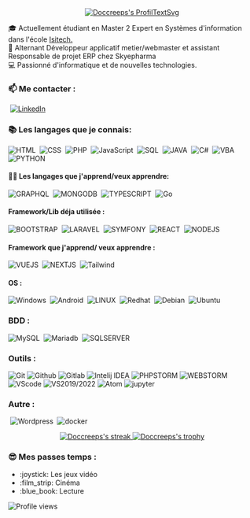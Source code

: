 <div name="Head" align="center"><a href="https://git.io/typing-svg"><img title="textsvg" alt="Doccreeps's ProfilTextSvg" src="https://readme-typing-svg.herokuapp.com?font=Montserrat&color=%2327F709&center=true&height=100&lines=Chargement+du+profil+...;D%C3%A9veloppeur+en+formation;%F0%9F%98%8E%F0%9F%92%BB%F0%9F%93%B1%F0%9F%96%A5"></a></div>

🎓 Actuellement étudiant en Master 2 Expert en Systèmes d'information dans l'école <a href="https://www.ecole-isitech.com/" target="_blank">Isitech.</a>    
🔨 Alternant Développeur applicatif metier/webmaster et assistant Responsable de projet ERP chez Skyepharma  
💻 Passionné d'informatique et de nouvelles technologies.  

<!-- https://metrics.lecoq.io/about/Doccreeps-->

### 📫 Me contacter : 
&nbsp;[![LinkedIn](https://img.shields.io/badge/-LINKEDIN-1188C6?style=for-the-badge&logo=linkedin&logoColor=white)](https://www.linkedin.com/in/dorian-vericel-576461180/) 

<!--![Anurag's github stats](https://github-readme-stats.vercel.app/api?username=DocCreeps&show_icons=true&theme=gruvbox&count_private=true)  
-->

### :books: Les langages que je connais: 
  ![HTML](https://img.shields.io/badge/-HTML-FA7A3E?style=for-the-badge&logo=HTML5&logoColor=white) 
  &nbsp;![CSS](https://img.shields.io/badge/-CSS-2CCCD1?style=for-the-badge&logo=CSS3&logoColor=white)
  &nbsp;![PHP](https://img.shields.io/badge/-PHP-1B8ECF?style=for-the-badge&logo=PHP&logoColor=white)
  &nbsp;![JavaScript](https://img.shields.io/badge/-JavaScript-EBE148?style=for-the-badge&logo=JavaScript&logoColor=white)
  &nbsp;![SQL](https://img.shields.io/badge/-SQL-14C24B?style=for-the-badge&logo=MySQL&logoColor=white)
  &nbsp;![JAVA](https://img.shields.io/badge/-JAVA-F74B00?style=for-the-badge&logo=JAVA&logoColor=white)
  &nbsp;![C#](https://img.shields.io/badge/c%23%20-%23239120.svg?&style=for-the-badge&logo=c-sharp&logoColor=white)
  &nbsp;![VBA](https://img.shields.io/badge/-VBA-23C458?style=for-the-badge&logo=VBA&logoColor=white)
  &nbsp;![PYTHON](https://img.shields.io/badge/-PYTHON-D8C802?style=for-the-badge&logo=PYTHON&logoColor=white)
  <!--bash, bat, c++, vbs, JSON, YAML, XML-->

#### :man_student: Les langages que j'apprend/veux apprendre: 
  ![GRAPHQL](https://img.shields.io/badge/-GRAPHQL-CF72E1?style=for-the-badge&logo=GRAPHQL&logoColor=white)
  &nbsp;![MONGODB](https://img.shields.io/badge/-MONGODB-02AEC6?style=for-the-badge&logo=MONGODB&logoColor=white) 
  &nbsp;![TYPESCRIPT](https://img.shields.io/badge/-TYPESCRIPT-007CF7?style=for-the-badge&logo=TYPESCRIPT&logoColor=white)
  &nbsp;![Go](https://img.shields.io/badge/Go-00ADD8?style=for-the-badge&logo=go&logoColor=white)
  <!-- haskell rust solidity/WEB3-->
  
  
#### Framework/Lib déja utilisée :  
  ![BOOTSTRAP](https://img.shields.io/badge/-BOOTSTRAP-023e8a?style=for-the-badge&logo=BOOTSTRAP&logoColor=white) 
  &nbsp;![LARAVEL](https://img.shields.io/badge/-LARAVEL-C86A00?style=for-the-badge&logo=LARAVEL&logoColor=white) 
  &nbsp;![SYMFONY](https://img.shields.io/badge/-SYMFONY-007CF7?style=for-the-badge&logo=SYMFONY&logoColor=white) 
  &nbsp;![REACT](https://img.shields.io/badge/-REACT-00C2C8?style=for-the-badge&logo=REACT&logoColor=white)
  &nbsp;![NODEJS](https://img.shields.io/badge/-NODEJS-52b788?style=for-the-badge&logo=NODE.JS&logoColor=white)
  <!-- jquery, datatable, slidev daucusaurus-->
 #### Framework que j'apprend/ veux apprendre :  
![VUEJS](https://img.shields.io/badge/-VUEJS-52b788?style=for-the-badge&logo=VUE.JS&logoColor=white) 
  &nbsp;![NEXTJS](https://img.shields.io/badge/-NEXTJS-d00000?style=for-the-badge&logo=NEXT.JS&logoColor=white) 
  &nbsp;![Tailwind](https://img.shields.io/badge/-tailwind-b7e4c7?style=for-the-badge&logo=tailwind-css&logoColor=black)
 <!-- &nbsp;![Nuxt.js](https://img.shields.io/badge/-Nuxtjs-b7e4c7?style=for-the-badge&logo=Nuxtjs&logoColor=white)   -->
  
<!--<a href="https://github.com/anuraghazra/github-readme-stats" >![Top Langs](https://github-readme-stats.vercel.app/api/top-langs/?username=DocCreeps&show_icons=true&theme=gruvbox&count_private=true)</a>  
### Base de données -->


#### OS :  
![Windows](https://img.shields.io/badge/-Windows-07def3?style=for-the-badge&logo=Windows&logoColor=white) 
&nbsp;![Android](https://img.shields.io/badge/-Android-52b788?style=for-the-badge&logo=Android&logoColor=white) 
&nbsp;![LINUX](https://img.shields.io/badge/-Linux-e6f900?style=for-the-badge&logo=Linux&logoColor=black)
&nbsp;![Redhat](https://img.shields.io/badge/-Redhat-f90f00?style=for-the-badge&logo=RedHat&logoColor=white) 
&nbsp;![Debian](https://img.shields.io/badge/-Debian-eaa703?style=for-the-badge&logo=Debian&logoColor=white)
&nbsp;![Ubuntu](https://img.shields.io/badge/-ubuntu-d9ea03?style=for-the-badge&logo=ubuntu&logoColor=white)

<!--- &nbsp;![KaliLinux](https://img.shields.io/badge/-KaliLinux-52b788?style=for-the-badge&logo=KaliLinux&logoColor=white) fedora mint parrot-->

### BDD :
![MySQL](https://img.shields.io/badge/mysql-087a8e?&style=for-the-badge&logo=mysql&logoColor=white)
&nbsp;![Mariadb](https://img.shields.io/badge/mariadb-09434d?&style=for-the-badge&logo=mariadb&logoColor=white)
&nbsp;![SQLSERVER](https://img.shields.io/badge/SQLSERVER-fe2700?&style=for-the-badge&logo=microsoftsqlserver&logoColor=white)
<!--
https://img.shields.io/badge/mongodb-%2300f.svg?&style=for-the-badge&logo=mongodb&logoColor=white
https://img.shields.io/badge/hfsql-%2300f.svg?&style=for-the-badge&logo=mongodb&logoColor=white
-->

### Outils  :  
![Git](https://img.shields.io/badge/Git-orange?style=for-the-badge&logo=Git&logoColor=white)
![Github](https://img.shields.io/badge/Github-gray?style=for-the-badge&logo=Github&logoColor=white)
![Gitlab](https://img.shields.io/badge/Gitlab-gray?style=for-the-badge&logo=Gitlab&logoColor=white)
![Intelij IDEA](https://img.shields.io/badge/Intelij-ff0066?style=for-the-badge&logo=IntelliJ-IDEA&logoColor=white)
![PHPSTORM](https://img.shields.io/badge/PHPSTORM-ff0066?style=for-the-badge&logo=PHPSTORM&logoColor=white)
![WEBSTORM](https://img.shields.io/badge/WEBSTORM-ff0066?style=for-the-badge&logo=WEBSTORM&logoColor=white)
![VScode](https://img.shields.io/badge/VScode-0084e0?style=for-the-badge&logo=visualstudiocode&logoColor=white)
![VS2019/2022](https://img.shields.io/badge/VS2019/2022-0084e0?style=for-the-badge&logo=visualstudio&logoColor=white)
![Atom](https://img.shields.io/badge/Atom-0084e0?style=for-the-badge&logo=Atom&logoColor=white)
![jupyter](https://img.shields.io/badge/jupyter-C86A00?style=for-the-badge&logo=jupyter&logoColor=white)

<!--pycharm spyder anaconda netbeans raspberry arduino anroid studio react native...-->


### Autre  :
&nbsp;![Wordpress](https://img.shields.io/badge/-Wordpress-03c7ea?style=for-the-badge&logo=Wordpress&logoColor=white)
&nbsp;![docker](https://img.shields.io/badge/-docker-007CF7?style=for-the-badge&logo=docker&logoColor=white)
<!--### Autre :
raspberry 
arduino
--->

<div name="Stats" align="center">
   <a href="https://git.io/streak-stats">
    <img title="🔥 Get streak stats for your profile" alt="Doccreeps's streak" src="https://github-readme-streak-stats.herokuapp.com/?user=DocCreeps&theme=vue-dark"/>
  </a>
  
  <!--![Top Langs](https://github-readme-stats.vercel.app/api/top-langs/?username=DocCreeps&layout=compact)]-->
  <!--![Ashutosh's github activity graph](https://activity-graph.herokuapp.com/graph?username=DocCreeps&theme=dracula)]-->
   <a href="https://github.com/ryo-ma/github-profile-trophy">
      <img title="🔥 Get trophy for your profile" alt="Doccreeps's trophy" src="https://github-profile-trophy.vercel.app/?username=DocCreeps&theme=gruvbox"/>
  </a>  
</div>  

### :sunglasses: Mes passes temps :
<ul>
  <li>:joystick: Les jeux vidéo </li> 
  <li>:film_strip: Cinéma </li> 
  <li>:blue_book:  Lecture </li>
</ul>  

![Profile views](https://gpvc.arturio.dev/DocCreeps)
  
 

